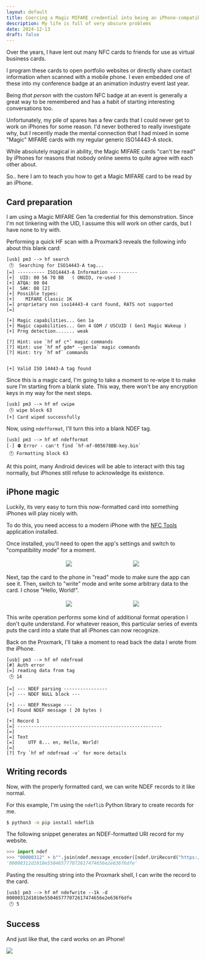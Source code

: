 ```yaml
---
layout: default
title: Coercing a Magic MIFARE credential into being an iPhone-compatible NFC tag
description: My life is full of very obscure problems
date: 2024-12-13
draft: false
---
```


Over the years, I have lent out many NFC cards to friends for use as virtual business cards.

I program these cards to open portfolio websites or directly share contact information when scanned with a mobile phone. I even embedded one of these into my conference badge at an animation industry event last year.

Being *that person* with the custom NFC badge at an event is generally a great way to be remembered and has a habit of starting interesting conversations too.

Unfortunately, my pile of spares has a few cards that I could never get to work on iPhones for some reason. I'd never bothered to really investigate why, but I recently made the mental connection that I had mixed in some "Magic" MIFARE cards with my regular generic ISO14443-A stock.

While absolutely magical in ability, the Magic MIFARE cards "can't be read" by iPhones for reasons that nobody online seems to quite agree with each other about.

So.. here I am to teach you how to get a Magic MIFARE card to be read by an iPhone.

## Card preparation

I am using a Magic MIFARE Gen 1a credential for this demonstration. Since I'm not tinkering with the UID, I assume this will work on other cards, but I have none to try with.

Performing a quick HF scan with a Proxmark3 reveals the following info about this blank card:

```text
[usb] pm3 --> hf search
 🕑  Searching for ISO14443-A tag...
[=] ---------- ISO14443-A Information ----------
[+]  UID: 00 56 78 BB   ( ONUID, re-used )
[+] ATQA: 00 04
[+]  SAK: 08 [2]
[+] Possible types:
[+]    MIFARE Classic 1K
[=] proprietary non iso14443-4 card found, RATS not supported
[=]

[+] Magic capabilities... Gen 1a
[+] Magic capabilities... Gen 4 GDM / USCUID ( Gen1 Magic Wakeup )
[+] Prng detection....... weak

[?] Hint: use `hf mf c*` magic commands
[?] Hint: use `hf mf gdm* --gen1a` magic commands
[?] Hint: try `hf mf` commands


[+] Valid ISO 14443-A tag found
```

Since this is a magic card, I'm going to take a moment to re-wipe it to make sure I'm starting from a blank slate.
This way, there won't be any encryption keys in my way for the next steps.

```text
[usb] pm3 --> hf mf cwipe
 🕒 wipe block 63
[+] Card wiped successfully
```

Now, using `ndefformat`, I'll turn this into a blank NDEF tag.

```text
[usb] pm3 --> hf mf ndefformat
[-] ⛔ Error - can't find `hf-mf-005678BB-key.bin`
 🕚 Formatting block 63
```

At this point, many Android devices will be able to interact with this tag normally, but iPhones still refuse to acknowledge its existence.

## iPhone magic

Luckily, its very easy to turn this now-formatted card into something iPhones will play nicely with.

To do this, you need access to a modern iPhone with the [NFC Tools](https://apps.apple.com/us/app/nfc-tools/id1252962749) application installed.

Once installed, you'll need to open the app's settings and switch to "compatibility mode" for a moment.

<div style="display: flex; flex-direction: row; flex-wrap: wrap; justify-content: space-evenly; margin-bottom: 1em;">
    <img src="/assets/blog/iphone-mifare-magic/IMG_0496.PNG" style="max-width: 350px; margin: 5px;">
    <img src="/assets/blog/iphone-mifare-magic/IMG_0497.PNG" style="max-width: 350px; margin: 5px;">
</div>

Next, tap the card to the phone in "read" mode to make sure the app can see it. Then, switch to "write" mode and write some arbitrary data to the card. I chose "Hello, World!".

<div style="display: flex; flex-direction: row; flex-wrap: wrap; justify-content: space-evenly; margin-bottom: 1em;">
    <img src="/assets/blog/iphone-mifare-magic/IMG_0498.PNG" style="max-width: 350px; margin: 5px;">
    <img src="/assets/blog/iphone-mifare-magic/IMG_0499.PNG" style="max-width: 350px; margin: 5px;">
</div>

This write operation performs some kind of additional format operation I don't quite understand. For whatever reason, this particular series of events puts the card into a state that all iPhones can now recognize.

Back on the Proxmark, I'll take a moment to read back the data I wrote from the iPhone.

```text
[usb] pm3 --> hf mf ndefread
[#] Auth error
[=] reading data from tag
 🕑 14

[=] --- NDEF parsing ----------------
[+] --- NDEF NULL block ---

[+] --- NDEF Message ---
[+] Found NDEF message ( 20 bytes )

[+] Record 1
[=] -----------------------------------------------------
[=]
[=] Text
[=]     UTF 8... en, Hello, World!
[=]
[?] Try `hf mf ndefread -v` for more details
```

## Writing records

Now, with the properly formatted card, we can write NDEF records to it like normal.

For this example, I'm using the `ndeflib` Python library to create records for me.

```sh
$ python3 -m pip install ndeflib
```

The following snippet generates an NDEF-formatted URI record for my website.

```py
>>> import ndef
>>> "00000312" + b"".join(ndef.message_encoder([ndef.UriRecord("https://ewpratten.com")])).hex() + "fe"
'00000312d1010e550465777072617474656e2e636f6dfe'
```

Pasting the resulting string into the Proxmark shell, I can write the record to the card.

```text
[usb] pm3 --> hf mf ndefwrite --1k -d 00000312d1010e550465777072617474656e2e636f6dfe
 🕛 5
```

## Success

And just like that, the card works on an iPhone!

![](/assets/blog/iphone-mifare-magic/IMG_0500.PNG)